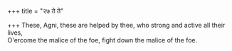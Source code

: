 +++
title = "२७ ते ते"

+++
These, Agni, these are helped by thee, who strong and active all their lives,  
     O'ercome the malice of the foe, fight down the malice of the foe.